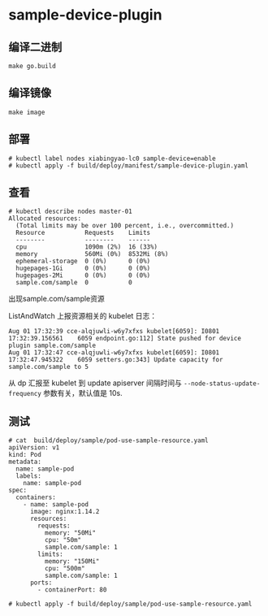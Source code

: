 # sample-device-plugin

## 编译二进制

```
make go.build
```

## 编译镜像

```
make image
```

## 部署

```
# kubectl label nodes xiabingyao-lc0 sample-device=enable
# kubectl apply -f build/deploy/manifest/sample-device-plugin.yaml
```

## 查看

```
# kubectl describe nodes master-01
Allocated resources:
  (Total limits may be over 100 percent, i.e., overcommitted.)
  Resource           Requests    Limits
  --------           --------    ------
  cpu                1090m (2%)  16 (33%)
  memory             560Mi (0%)  8532Mi (8%)
  ephemeral-storage  0 (0%)      0 (0%)
  hugepages-1Gi      0 (0%)      0 (0%)
  hugepages-2Mi      0 (0%)      0 (0%)
  sample.com/sample  0           0
```
出现sample.com/sample资源

ListAndWatch 上报资源相关的 kubelet 日志：
```
Aug 01 17:32:39 cce-alqjuwli-w6y7xfxs kubelet[6059]: I0801 17:32:39.156561    6059 endpoint.go:112] State pushed for device plugin sample.com/sample
Aug 01 17:32:47 cce-alqjuwli-w6y7xfxs kubelet[6059]: I0801 17:32:47.945322    6059 setters.go:343] Update capacity for sample.com/sample to 5
```

从 dp 汇报至 kubelet 到 update apiserver 间隔时间与 `--node-status-update-frequency` 参数有关，默认值是 10s.

## 测试
```
# cat  build/deploy/sample/pod-use-sample-resource.yaml
apiVersion: v1
kind: Pod
metadata:
  name: sample-pod
  labels:
    name: sample-pod
spec:
  containers:
    - name: sample-pod
      image: nginx:1.14.2
      resources:
        requests:
          memory: "50Mi"
          cpu: "50m"
          sample.com/sample: 1
        limits:
          memory: "150Mi"
          cpu: "500m"
          sample.com/sample: 1
      ports:
        - containerPort: 80

# kubectl apply -f build/deploy/sample/pod-use-sample-resource.yaml
```